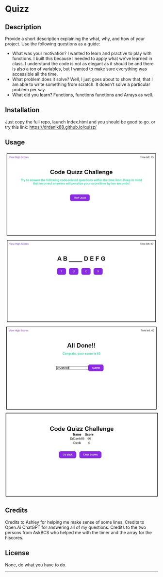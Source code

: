   # Quizz

## Description

Provide a short description explaining the what, why, and how of your project. Use the following questions as a guide:

- What was your motivation? I wanted to learn and practive to play with functions. 
I built this because I needed to apply what we've learned in class. I understand the code is not as elegant as it should be and there is also a ton of variables, but I wanted to make sure everything was accessible all the time.
- What problem does it solve?
Well, I just goes about to show that, that I am able to write something from scratch. It doesn't solve a particular problem per say. 
- What did you learn?
Functions, functions functions and Arrays as well. 


## Installation

Just copy the full repo, launch Index.html and you should be good to go.
or try this link:
https://drdanik88.github.io/quizz/

## Usage


![alt text](assets/images/mainscreen.JPG)
![alt text](assets/images/Questions.JPG)
![alt text](assets/images/endscreen.JPG)
![alt text](assets/images/hiscore.JPG)
## Credits

Credits to Ashley for helping me make sense of some lines.
Credits to Open.Ai ChatGPT for answering all of my questions.
Credits to the two persons from AskBCS who helped me with the timer and the array for the hiscores.

## License

None, do what you have to do.

---